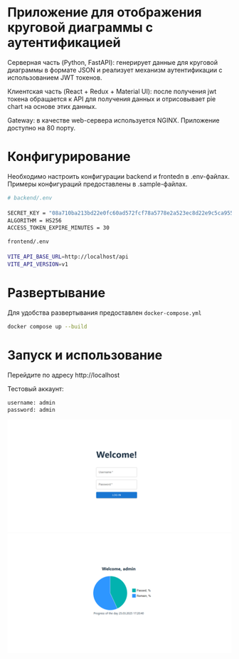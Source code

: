 
# Приложение для отображения круговой диаграммы с аутентификацией

Серверная часть (Python, FastAPI): генерирует данные для круговой диаграммы в формате JSON и реализует механизм аутентификации с использованием JWT токенов.

Клиентская часть (React + Redux + Material UI): после получения jwt токена обращается к API для получения данных и отрисовывает pie chart на основе этих данных.

Gateway: в качестве web-сервера используется NGINX. Приложение доступно на 80 порту. 

# Конфигурирование

Необходимо настроить конфигурации backend и frontedn в .env-файлах. Примеры конфигураций предоставлены в .sample-файлах.

```bash
# backend/.env

SECRET_KEY = "08a710ba213bd22e0fc60ad572fcf78a5778e2a523ec8d22e9c5ca955929c7f8"
ALGORITHM = HS256
ACCESS_TOKEN_EXPIRE_MINUTES = 30
```

```bash
frontend/.env

VITE_API_BASE_URL=http://localhost/api
VITE_API_VERSION=v1
```

# Развертывание

Для удобства развертывания предоставлен `docker-compose.yml`

```bash
docker compose up --build
```

# Запуск и использование

Перейдите по адресу http://localhost

Тестовый аккаунт: 
```
username: admin
password: admin
```

![Login page](images/login.png "Страница входа")
![Dashboard](images/dashboard.png "Страница мониторинга")
